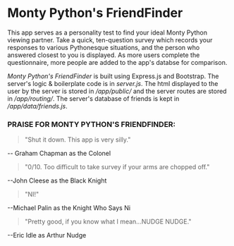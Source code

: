 # Monty Python's FriendFinder

This app serves as a personality test to find your ideal Monty Python viewing partner. Take a quick, ten-question survey which records your responses to various Pythonesque situations, and the person who answered closest to you is displayed. As more users complete the questionnaire, more people are added to the app's databse for comparison.

*Monty Python's FriendFinder* is built using Express.js and Bootstrap. The server's logic & boilerplate code is in *server.js*. The html displayed to the user by the server is stored in */app/public/* and the server routes are stored in */app/routing/*. The server's database of friends is kept in */app/data/friends.js*. 

### PRAISE FOR MONTY PYTHON'S FRIENDFINDER:

>"Shut it down. This app is very silly." 

-- Graham Chapman as the Colonel 

>"0/10. Too difficult to take survey if your arms are chopped off."

--John Cleese as the Black Knight

>"NI!"

--Michael Palin as the Knight Who Says Ni

>"Pretty good, if you know what I mean...NUDGE NUDGE."

--Eric Idle as Arthur Nudge

